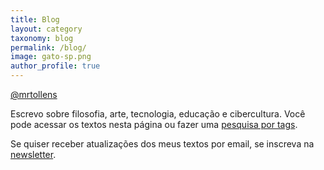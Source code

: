```yaml
---
title: Blog
layout: category
taxonomy: blog
permalink: /blog/
image: gato-sp.png
author_profile: true
---
```


<a href="https://twitter.com/mrtollens" class="btn btn--info"><i class="fab fa-twitter"></i> @mrtollens</a>

Escrevo sobre filosofia, arte, tecnologia, educação e cibercultura. Você pode acessar os textos nesta página ou fazer uma [pesquisa por tags](https://marcosramon.net/tags/).

Se quiser receber atualizações dos meus textos por email, se inscreva na <a href="https://marcosramon.substack.com">newsletter</a>.
